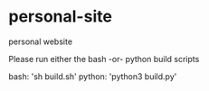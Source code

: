 # personal-site
personal website

Please run either the bash -or- python build scripts

bash: 'sh build.sh'
python: 'python3 build.py'